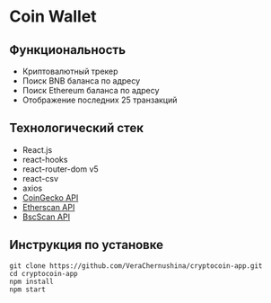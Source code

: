 # Coin Wallet

## Функциональность
* Криптовалютный трекер
* Поиск BNB баланса по адресу
* Поиск Ethereum баланса по адресу
* Отображение последних 25 транзакций

## Технологический стек
* React.js
* react-hooks
* react-router-dom v5
* react-csv
* axios
* [CoinGecko API](https://www.coingecko.com/en/api)
* [Etherscan API](https://etherscan.io/apis)
* [BscScan API](https://bscscan.com/apis)

## Инструкция по установке
```
git clone https://github.com/VeraChernushina/cryptocoin-app.git
cd cryptocoin-app
npm install
npm start
```
